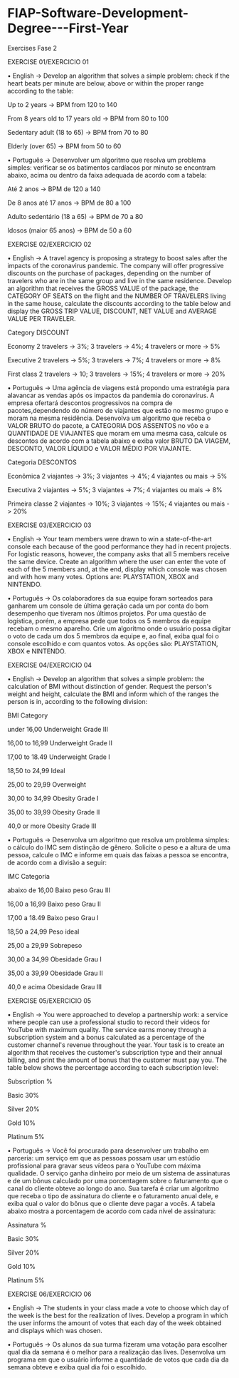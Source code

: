 # FIAP-Software-Development-Degree---First-Year
Exercises Fase 2

EXERCISE 01/EXERCICIO 01

•	English -> Develop an algorithm that solves a simple problem: check if the heart beats per minute are below, above or within the proper range according to the table:

   Up to 2 years -> BPM from 120 to 140
   
   From 8 years old to 17 years old -> BPM from 80 to 100
   
   Sedentary adult (18 to 65) -> BPM from 70 to 80
   
   Elderly (over 65) -> BPM from 50 to 60

•	Português -> Desenvolver um algoritmo que resolva um problema simples: verificar se os batimentos cardíacos por minuto se encontram abaixo, acima ou dentro da faixa adequada de acordo com a tabela:

   Até 2 anos -> BPM de 120 a 140
   
   De 8 anos até 17 anos -> BPM de 80 a 100
   
   Adulto sedentário (18 a 65) -> BPM de 70 a 80
   
   Idosos (maior 65 anos) -> BPM de 50 a 60



EXERCISE 02/EXERCICIO 02

•	English -> A travel agency is proposing a strategy to boost sales after the impacts of the coronavirus pandemic. The company will offer progressive discounts on the purchase of packages, depending on the number of travelers who are in the same group and live in the same residence. Develop an algorithm that receives the GROSS VALUE of the package, the CATEGORY OF SEATS on the flight and the NUMBER OF TRAVELERS living in the same house, calculate the discounts according to the table below and display the GROSS TRIP VALUE, DISCOUNT, NET VALUE and AVERAGE VALUE PER TRAVELER.

Category            DISCOUNT

Economy             2 travelers -> 3%; 
                    3 travelers -> 4%; 
                    4 travelers or more -> 5%
                    
Executive           2 travelers -> 5%; 
                    3 travelers -> 7%; 
                    4 travelers or more -> 8%
                    
First class         2 travelers -> 10; 
                    3 travelers -> 15%;
                    4 travelers or more -> 20%

•	Português -> Uma agência de viagens está propondo uma estratégia para alavancar as vendas após os impactos da pandemia do coronavírus.
A empresa ofertará descontos progressivos na compra de pacotes,dependendo do número de viajantes que estão no mesmo grupo e moram na mesma
residência. Desenvolva um algoritmo que receba o VALOR BRUTO do pacote, a CATEGORIA DOS ASSENTOS no vôo e a QUANTIDADE DE VIAJANTES que moram em uma mesma casa, calcule os descontos de acordo com a tabela abaixo e exiba valor BRUTO DA VIAGEM, DESCONTO, VALOR LÍQUIDO e VALOR MÉDIO POR VIAJANTE.

Categoria           DESCONTOS

Econômica           2 viajantes -> 3%; 
                    3 viajantes -> 4%; 
                    4 viajantes ou mais -> 5%
                    
Executiva           2 viajantes -> 5%; 
                    3 viajantes -> 7%; 
                    4 viajantes ou mais -> 8%
                    
Primeira classe     2 viajantes -> 10%; 
                    3 viajantes -> 15%; 
                    4 viajantes ou mais -> 20%
                    
         
         
EXERCISE 03/EXERCICIO 03

•	English -> Your team members were drawn to win a state-of-the-art console each because of the good performance they had in recent projects. For logistic reasons, however, the company asks that all 5 members receive the same device.
Create an algorithm where the user can enter the vote of each of the 5 members and, at the end, display which console was chosen and with how many votes. Options are: PLAYSTATION, XBOX and NINTENDO.

•	Português -> Os colaboradores da sua equipe foram sorteados para ganharem um console de última geração cada um por conta do bom desempenho que
tiveram nos últimos projetos. Por uma questão de logística, porém, a empresa pede que todos os 5 membros da equipe recebam o mesmo aparelho.
Crie um algoritmo onde o usuário possa digitar o voto de cada um dos 5 membros da equipe e, ao final, exiba qual foi o console escolhido e com quantos votos. As opções são: PLAYSTATION, XBOX e NINTENDO.



EXERCISE 04/EXERCICIO 04

•	English -> Develop an algorithm that solves a simple problem: the calculation of BMI without distinction of gender. Request the person's weight and height, calculate the BMI and inform which of the ranges the person is in, according to the following division:

BMI                  Category

under 16,00          Underweight Grade III

16,00 to 16,99       Underweight Grade II

17,00 to 18.49       Underweight Grade I

18,50 to 24,99       Ideal

25,00 to 29,99       Overweight

30,00 to 34,99       Obesity Grade I

35,00 to 39,99       Obesity Grade II

40,0 or more         Obesity Grade III

•	Português -> Desenvolva um algoritmo que resolva um problema simples: o cálculo do IMC sem distinção de gênero. Solicite o peso e a altura de uma pessoa, calcule o IMC e informe em quais das faixas a pessoa se encontra, de acordo com a divisão a seguir:

IMC                  Categoria

abaixo de 16,00      Baixo peso Grau III

16,00 a 16,99        Baixo peso Grau II

17,00 a 18.49        Baixo peso Grau I

18,50 a 24,99        Peso ideal

25,00 a 29,99        Sobrepeso

30,00 a 34,99        Obesidade Grau I

35,00 a 39,99        Obesidade Grau II

40,0 e acima         Obesidade Grau III



EXERCISE 05/EXERCICIO 05

•	English -> You were approached to develop a partnership work: a service where people can use a professional studio to record their videos for YouTube with maximum quality. The service earns money through a subscription system and a bonus calculated as a percentage of the customer channel's revenue throughout the year. Your task is to create an algorithm that receives the customer's subscription type and their annual billing, and print the amount of bonus that the customer must pay you. The table below shows the percentage according to each subscription level:

Subscription       %

Basic             30%

Silver            20%

Gold              10%

Platinum          5%

•	Português -> Você foi procurado para desenvolver um trabalho em parceria: um serviço em que as pessoas possam usar um estúdio profissional para gravar seus vídeos para o YouTube com máxima qualidade. O serviço ganha dinheiro por meio de um sistema de assinaturas e de um bônus calculado por uma porcentagem sobre o faturamento que o canal do cliente obteve ao longo do ano. Sua tarefa é criar um algoritmo que receba o tipo de assinatura do cliente e o faturamento anual dele, e exiba qual o valor do bônus que o cliente deve pagar a vocês. A tabela abaixo mostra a porcentagem de acordo com cada nível de assinatura:

Assinatura       %

Basic           30%

Silver          20%

Gold            10%

Platinum        5%



EXERCISE 06/EXERCICIO 06

•	English -> The students in your class made a vote to choose which day of the week is the best for the realization of lives. Develop a program in which the user informs the amount of votes that each day of the week obtained and displays which was chosen.

•	Português -> Os alunos da sua turma fizeram uma votação para escolher qual dia da semana é o melhor para a realização das lives. Desenvolva um programa em que o usuário informe a quantidade de votos que cada dia da semana obteve e exiba qual dia foi o escolhido.

